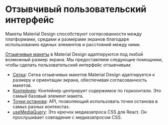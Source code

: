 

# Отзывчивый пользовательский интерфейс <meta data-oversett="" data-original-text="Responsive UI">

<p class="description">Макеты Material Design способствуют согласованности между платформами, средами и размерами экранов благодаря использованию единых элементов и расстояний между ними.</p>

[Отзывчивые макеты](https://m2.material.io/design/layout/responsive-layout-grid.html) в Material Design адаптируются под любой возможный размер экрана. Мы предоставляем следующие помощники, чтобы сделать пользовательский интерфейс отзывчивым:

-   [Сетка](/material-ui/react-grid/): Сетка отзывчивых макетов Material Design адаптируется к размеру и ориентации экрана, обеспечивая согласованность макетов.
-   [Контейнер](/material-ui/react-container/): Контейнер центрирует содержимое по горизонтали. Это самый базовый элемент макета.
-   [Точки останова](/material-ui/customization/breakpoints/): API, позволяющий использовать точки останова в самых разных контекстах.
-   [useMediaQuery](/material-ui/react-use-media-query/): Это крючок медиазапроса CSS для React. Он прослушивает совпадения с медиазапросом CSS.
